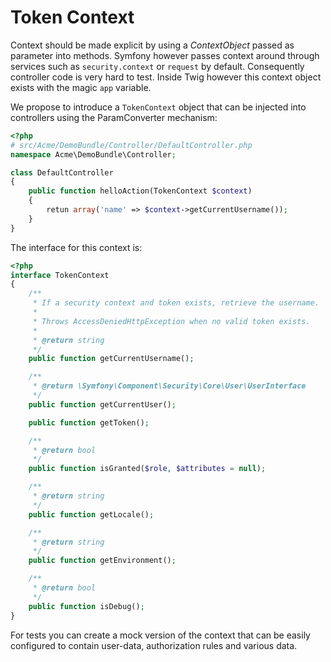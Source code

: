 # Token Context

Context should be made explicit by using a *ContextObject* passed as parameter
into methods. Symfony however passes context around through services such as
`security.context` or `request` by default. Consequently controller code is
very hard to test.  Inside Twig however this context object exists with the
magic `app` variable.

We propose to introduce a `TokenContext` object that can be injected
into controllers using the ParamConverter mechanism:

```php
<?php
# src/Acme/DemoBundle/Controller/DefaultController.php
namespace Acme\DemoBundle\Controller;

class DefaultController
{
    public function helloAction(TokenContext $context)
    {
        retun array('name' => $context->getCurrentUsername());
    }
}
```

The interface for this context is: 

```php
<?php
interface TokenContext
{
    /**
     * If a security context and token exists, retrieve the username.
     * 
     * Throws AccessDeniedHttpException when no valid token exists.
     *
     * @return string
     */
    public function getCurrentUsername();

    /**
     * @return \Symfony\Component\Security\Core\User\UserInterface
     */
    public function getCurrentUser();

    public function getToken();

    /**
     * @return bool
     */
    public function isGranted($role, $attributes = null);

    /**
     * @return string
     */
    public function getLocale();

    /**
     * @return string
     */
    public function getEnvironment();

    /**
     * @return bool
     */
    public function isDebug();
}
```

For tests you can create a mock version of the context that can be easily
configured to contain user-data, authorization rules and various data.
